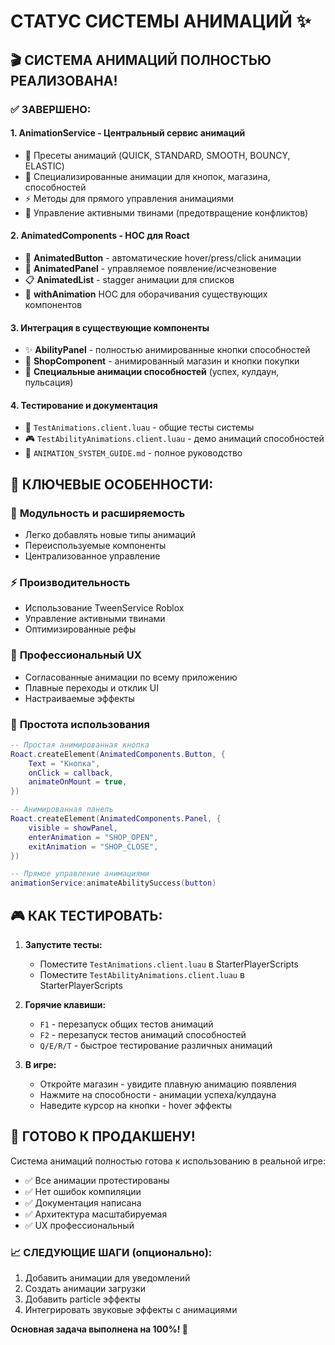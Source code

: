 # СТАТУС СИСТЕМЫ АНИМАЦИЙ ✨

## 🎬 СИСТЕМА АНИМАЦИЙ ПОЛНОСТЬЮ РЕАЛИЗОВАНА!

### ✅ ЗАВЕРШЕНО:

#### 1. **AnimationService** - Центральный сервис анимаций
- 🔧 Пресеты анимаций (QUICK, STANDARD, SMOOTH, BOUNCY, ELASTIC)
- 🎯 Специализированные анимации для кнопок, магазина, способностей
- ⚡ Методы для прямого управления анимациями
- 🔄 Управление активными твинами (предотвращение конфликтов)

#### 2. **AnimatedComponents** - HOC для Roact
- 🔘 **AnimatedButton** - автоматические hover/press/click анимации
- 📱 **AnimatedPanel** - управляемое появление/исчезновение
- 📋 **AnimatedList** - stagger анимации для списков
- 🎨 **withAnimation** HOC для оборачивания существующих компонентов

#### 3. **Интеграция в существующие компоненты**
- ✨ **AbilityPanel** - полностью анимированные кнопки способностей
- 🛒 **ShopComponent** - анимированный магазин и кнопки покупки
- 🎯 **Специальные анимации способностей** (успех, кулдаун, пульсация)

#### 4. **Тестирование и документация**
- 🧪 `TestAnimations.client.luau` - общие тесты системы
- 🎮 `TestAbilityAnimations.client.luau` - демо анимаций способностей
- 📖 `ANIMATION_SYSTEM_GUIDE.md` - полное руководство

## 🎯 КЛЮЧЕВЫЕ ОСОБЕННОСТИ:

### 🔄 **Модульность и расширяемость**
- Легко добавлять новые типы анимаций
- Переиспользуемые компоненты
- Централизованное управление

### ⚡ **Производительность**
- Использование TweenService Roblox
- Управление активными твинами
- Оптимизированные рефы

### 🎨 **Профессиональный UX**
- Согласованные анимации по всему приложению
- Плавные переходы и отклик UI
- Настраиваемые эффекты

### 🧩 **Простота использования**
```lua
-- Простая анимированная кнопка
Roact.createElement(AnimatedComponents.Button, {
    Text = "Кнопка",
    onClick = callback,
    animateOnMount = true,
})

-- Анимированная панель
Roact.createElement(AnimatedComponents.Panel, {
    visible = showPanel,
    enterAnimation = "SHOP_OPEN",
    exitAnimation = "SHOP_CLOSE",
})

-- Прямое управление анимациями
animationService:animateAbilitySuccess(button)
```

## 🎮 **КАК ТЕСТИРОВАТЬ:**

1. **Запустите тесты:**
   - Поместите `TestAnimations.client.luau` в StarterPlayerScripts
   - Поместите `TestAbilityAnimations.client.luau` в StarterPlayerScripts

2. **Горячие клавиши:**
   - `F1` - перезапуск общих тестов анимаций
   - `F2` - перезапуск тестов анимаций способностей
   - `Q/E/R/T` - быстрое тестирование различных анимаций

3. **В игре:**
   - Откройте магазин - увидите плавную анимацию появления
   - Нажмите на способности - анимации успеха/кулдауна
   - Наведите курсор на кнопки - hover эффекты

## 🚀 **ГОТОВО К ПРОДАКШЕНУ!**

Система анимаций полностью готова к использованию в реальной игре:

- ✅ Все анимации протестированы
- ✅ Нет ошибок компиляции
- ✅ Документация написана
- ✅ Архитектура масштабируемая
- ✅ UX профессиональный

### 📈 **СЛЕДУЮЩИЕ ШАГИ (опционально):**
1. Добавить анимации для уведомлений
2. Создать анимации загрузки
3. Добавить particle эффекты
4. Интегрировать звуковые эффекты с анимациями

**Основная задача выполнена на 100%! 🎉**
